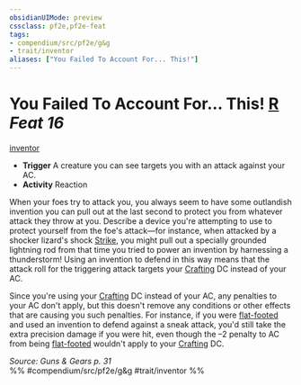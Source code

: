 ```yaml
---
obsidianUIMode: preview
cssclass: pf2e,pf2e-feat
tags:
- compendium/src/pf2e/g&g
- trait/inventor
aliases: ["You Failed To Account For... This!"]
---
```

# You Failed To Account For... This!  [R](../../rules/core-rulebook/chapter-9-playing-the-game.md#Actions "Reaction") *Feat 16*  
[inventor](../../rules/traits/inventor-g-g.md)  

- **Trigger** A creature you can see targets you with an attack against your AC.
- **Activity** Reaction

When your foes try to attack you, you always seem to have some outlandish invention you can pull out at the last second to protect you from whatever attack they throw at you. Describe a device you're attempting to use to protect yourself from the foe's attack—for instance, when attacked by a shocker lizard's shock [Strike](../../rules/actions/strike.md), you might pull out a specially grounded lightning rod from that time you tried to power an invention by harnessing a thunderstorm! Using an invention to defend in this way means that the attack roll for the triggering attack targets your [Crafting](../skills.md#Crafting) DC instead of your AC.

Since you're using your [Crafting](../skills.md#Crafting) DC instead of your AC, any penalties to your AC don't apply, but this doesn't remove any conditions or other effects that are causing you such penalties. For instance, if you were [flat-footed](../../rules/conditions.md#Flat-footed) and used an invention to defend against a sneak attack, you'd still take the extra precision damage if you were hit, even though the –2 penalty to AC from being [flat-footed](../../rules/conditions.md#Flat-footed) wouldn't apply to your [Crafting](../skills.md#Crafting) DC.

*Source: Guns & Gears p. 31*  
%% #compendium/src/pf2e/g&g #trait/inventor %%